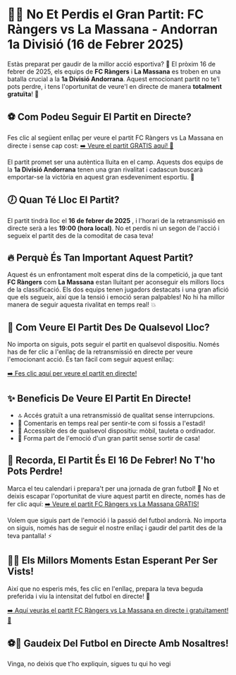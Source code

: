 # 🔴✨ No Et Perdis el Gran Partit: FC Ràngers vs La Massana - Andorran 1a Divisió (16 de Febrer 2025)

Estàs preparat per gaudir de la millor acció esportiva? 🎉 El pròxim 16 de febrer de 2025, els equips de **FC Ràngers** i **La Massana** es troben en una batalla crucial a la **1a Divisió Andorrana**. Aquest emocionant partit no te'l pots perdre, i tens l'oportunitat de veure'l en directe de manera **totalment gratuïta**! 🙌

## ⚽ Com Podeu Seguir El Partit en Directe?

Fes clic al següent enllaç per veure el partit FC Ràngers vs La Massana en directe i sense cap cost: [➡️ Veure el partit GRATIS aquí! 🎥](https://tinyurl.com/livestreamfreeo?st=FC+R%C3%A0ngers+vs+La+Massana&si=ghc)

El partit promet ser una autèntica lluita en el camp. Aquests dos equips de la **1a Divisió Andorrana** tenen una gran rivalitat i cadascun buscarà emportar-se la victòria en aquest gran esdeveniment esportiu. 🌟

## 🕖 Quan Té Lloc El Partit?

El partit tindrà lloc el **16 de febrer de 2025** , i l'horari de la retransmissió en directe serà a les **19:00 (hora local)**. No et perdis ni un segon de l'acció i segueix el partit des de la comoditat de casa teva!

## 🔥 Perquè És Tan Important Aquest Partit?

Aquest és un enfrontament molt esperat dins de la competició, ja que tant **FC Ràngers** com **La Massana** estan lluitant per aconseguir els millors llocs de la classificació. Els dos equips tenen jugadors destacats i una gran afició que els segueix, així que la tensió i emoció seran palpables! No hi ha millor manera de seguir aquesta rivalitat en temps real! 💥

## 📱 Com Veure El Partit Des De Qualsevol Lloc?

No importa on siguis, pots seguir el partit en qualsevol dispositiu. Només has de fer clic a l'enllaç de la retransmissió en directe per veure l'emocionant acció. És tan fàcil com seguir aquest enllaç:

[➡️ Fes clic aquí per veure el partit en directe!](https://tinyurl.com/livestreamfreeo?st=FC+R%C3%A0ngers+vs+La+Massana&si=ghc)

## ✨ Beneficis De Veure El Partit En Directe!

- 🔝 Accés gratuït a una retransmissió de qualitat sense interrupcions.
- 💬 Comentaris en temps real per sentir-te com si fossis a l'estadi!
- 📱 Accessible des de qualsevol dispositiu: mòbil, tauleta o ordinador.
- 🎉 Forma part de l'emoció d'un gran partit sense sortir de casa!

## 📢 Recorda, El Partit És El 16 De Febrer! No T'ho Pots Perdre!

Marca el teu calendari i prepara't per una jornada de gran futbol! 🎊 No et deixis escapar l'oportunitat de viure aquest partit en directe, només has de fer clic aquí: [➡️ Veure el partit FC Ràngers vs La Massana GRATIS!](https://tinyurl.com/livestreamfreeo?st=FC+R%C3%A0ngers+vs+La+Massana&si=ghc)

Volem que siguis part de l'emoció i la passió del futbol andorrà. No importa on siguis, només has de seguir el nostre enllaç i gaudir del partit des de la teva pantalla! ⚡

## 🔴💥 Els Millors Moments Estan Esperant Per Ser Vists!

Així que no esperis més, fes clic en l'enllaç, prepara la teva beguda preferida i viu la intensitat del futbol en directe! 🚀

[➡️ Aquí veuràs el partit FC Ràngers vs La Massana en directe i gratuïtament! 🎥](https://tinyurl.com/livestreamfreeo?st=FC+R%C3%A0ngers+vs+La+Massana&si=ghc)

## ⚽🎉 Gaudeix Del Futbol en Directe Amb Nosaltres!

Vinga, no deixis que t'ho expliquin, sigues tu qui ho vegi
